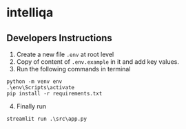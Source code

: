 # intelliqa

## Developers Instructions
1. Create a new file  `.env` at root level
2. Copy of content of `.env.example` in it and add key values.
3. Run the following commands in terminal
```
python -m venv env
.\env\Scripts\activate
pip install -r requirements.txt
```
4. Finally run
```
streamlit run .\src\app.py
```